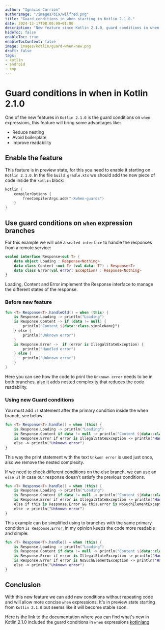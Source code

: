 ```yaml
---
author: "Ignacio Carrión"
authorImage: "/images/bio/wilfred.png"
title: "Guard conditions in when starting in Kotlin 2.1.0."
date: 2024-12-17T08:00:00+01:00
description: "New feature since Kotlin 2.1.0, guard conditions in when expressions"
hideToc: false
enableToc: true
enableTocContent: false
image: images/kotlin/guard-when-new.png
draft: false
tags: 
- kotlin
- android
- kmp
---
```

# Guard conditions in when in Kotlin 2.1.0

One of the new features in `Kotlin 2.1.0` is the guard conditions on `when` expressions, this feature will bring some advantages like:
- Reduce nesting
- Avoid boilerplate
- Improve readability

## Enable the feature

This feature is in preview state, for this you need to enable it starting on `Kotlin 2.1.0`. In the file `build.gradle.kts` we should add the new piece of code inside the `kotlin` block:

``` kotlin
kotlin {
    compilerOptions {  
        freeCompilerArgs.add("-Xwhen-guards")  
    }
}
```

## Use guard conditions on `when` expression branches

For this example we will use a `sealed interface` to handle the responses from a remote service:

``` kotlin
sealed interface Response<out T> {  
    data object Loading : Response<Nothing>  
    data class Content <out T> (val data: T?) : Response<T>
    data class Error(val error: Exception) : Response<Nothing> 
}
```

Loading, Content and Error implement the Response interface to manage the different states of the response.

### Before new feature

``` kotlin
fun <T> Response<T>.handleOld() = when (this) {  
    is Response.Loading -> println("Loading")  
    is Response.Content -> if (data != null) {  
        println("Content ${data::class.simpleName}")  
    } else {  
        println("Unknown error")  
    }  
    is Response.Error ->  if (error is IllegalStateException) {  
        println("Handled error")  
    } else {  
        println("Unknown error")  
    }  
}
```
Here you can see how the code to print the `Unknown error` needs to be in both branches, also it adds nested complexity that reduces the code readability.

### Using new Guard conditions

You must add `if` statement after the primary condition inside the when branch, see below:

``` kotlin
fun <T> Response<T>.handle() = when (this) {  
    is Response.Loading -> println("Loading")  
    is Response.Content if data != null -> println("Content ${data::class.simpleName}")  
    is Response.Error if error is IllegalStateException -> println("Handled error")  
    else -> println("Unknown error")  
}
```

This way the print statement with the text `Unkwon error` is used just once, also we remove the nested complexity.

If we need to check different conditions on the else branch, we can use an `else if` in case our response doesn't satisfy the previous conditions.

``` kotlin
fun <T> Response<T>.handle() = when (this) {  
    is Response.Loading -> println("Loading")  
    is Response.Content if data != null -> println("Content ${data::class.simpleName}")  
    is Response.Error if error is IllegalStateException -> println("Handled IllegalState")  
    else if this is Response.Error && this.error is NoSuchElementException -> println("Handle NoSuchElement")  
    else -> println("Unknown error")  
}
```

This example can be simplified using to branches with the same primary condition `is Response.Error`, in my opinion keeps the code more readable and simple:

``` kotlin
fun <T> Response<T>.handle() = when (this) {  
    is Response.Loading -> println("Loading")  
    is Response.Content if data != null -> println("Content ${data::class.simpleName}")  
    is Response.Error if error is IllegalStateException -> println("Handled IllegalState")  
    is Response.Error if error is NoSuchElementException -> println("Handle NoSuchElement")  
    else -> println("Unknown error")  
}
```


## Conclusion

With this new feature we can add new conditions without repeating code and will allow more concise `when` expressions. It's in preview state starting from `Kotlin 2.1.0` but seems like it will become stable soon.

Here is the link to the documentation where you can find what's new in Kotlin 2.1.0 included the guard conditions in `when` expressions [kotlinlang](https://kotlinlang.org/docs/whatsnew21.html#guard-conditions-in-when-with-a-subject)